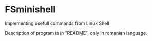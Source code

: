 # FSminishell
Implementing usefull commands from Linux Shell 

Description of program is in "README", only in romanian language.
